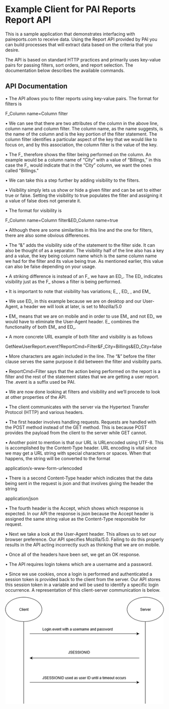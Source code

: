 # Example Client for PAI Reports Report API

<p>
This is a sample application that demonstrates interfacing with paireports.com to receive data. Using the Report API provided by PAI you can build processes that will extract data based on the criteria that you desire. 
</p>
<p>
The API is based on standard HTTP practices and primarily uses key-value pairs for passing filters, sort orders, and report selection. The documentation below describes the available commands.
</p>



## API Documentation
<p>•	The API allows you to filter reports using key-value pairs. The format for filters is</p>
                                             <p>F_Column name=Column filter</p>
<p>•	We can see that there are two attributes of the column in the above line, column name and column filter. The column name, as the name suggests, is the name of the column and is the key portion of the filter statement. The column filter identifies a particular aspect of the key that we would like to focus on, and by this association, the column filter is the value of the key.</p>
<p>•	The F_ therefore shows the filter being performed on the column. An example would be a column name of “City” with a value of “Billings,” in this case the F_ would indicate that in the “City” column, we want the ones called "Billings."</p>
<p>•	We can take this a step further by adding visibility to the filters.</p>
<p>•	Visibility simply lets us show or hide a given filter and can be set to either true or false. Setting the visibility to true populates the filter and assigning it a value of false does not generate it.</p>
<p>•	The format for visibility is</p>
                                       <p>F_Column name=Column filter&ED_Column name=true</p>
<p>•	Although there are some similarities in this line and the one for filters, there are also some obvious differences.</p>
<p>•	The “&” adds the visibility side of the statement to the filter side. It can also be thought of as a separator. The visibility half of the line also has a key and a value, the key being column name which is the same column name we had for the filter and its value being true. As mentioned earlier, this value can also be false depending on your usage.</p>
<p>•	A striking difference is instead of an F_ we have an ED_. The ED_ indicates visibility just as the F_ shows a filter is being performed.</p>
<p>•	It is important to note that visibility has variations; E_ , ED_ , and EM_</p>
<p>•	We use ED_ in this example because we are on desktop and our User-Agent, a header we will look at later, is set to Mozilla/5.0</p>
<p>•	EM_ means that we are on mobile and in order to use EM_ and not ED_ we would have to eliminate the User-Agent header. E_ combines the functionality of both EM_ and ED_.</p>
<p>•	A more concrete URL example of both filter and visibility is as follows</p>
                 <p>GetNewUserReport.event?ReportCmd=Filter&F_City=Billings&ED_City=false</p> 
<p>•	More characters are again included in the line. The “&” before the filter clause serves the same purpose it did between the filter and visibility parts.</p>
<p>•	ReportCmd=Filter says that the action being performed on the report is a filter and the rest of the statement states that we are getting a user report. The .event is a suffix used be PAI.</p>
<p>•	We are now done looking at filters and visibility and we’ll procede to look at other properties of the API.</p>
<p>•	The client communicates with the server via the Hypertext Transfer Protocol (HTTP) and various headers.</p>
<p>•	The first header involves handling requests. Requests are handled with the POST method instead of the GET method. This is because POST provides the payload from the client to the server while GET cannot.</p>
<p>•	Another point to mention is that our URL is URLencoded using UTF-8. This is accomplished by the Content-Type header. URL encoding is vital since we may get a URL string with special characters or spaces. When that happens, the string will be converted to the format</p>
                                                 <p>application/x-www-form-urlencoded</p>
<p>•	There is a second Content-Type header which indicates that the data being sent in the request is json and that involves giving the header the string</p>
                                                    <p>application/json</p>
<p>•	The fourth header is the Accept, which shows which response is expected. In our API the response is json because the Accept header is assigned the same string value as the Content-Type responsible for request.</p>
<p>•	Next we take a look at the User-Agent header. This allows us to set our browser preference. Our API specifies Mozilla/5.0. Failing to do this properly results in the API acting incorrectly such as thinking that we are on mobile.</p>
<p>•	Once all of the headers have been set, we get an OK response.</p>
<p>•	The API requires login tokens which are a username and a password.</p>
<p>•	Since we use cookies, once a login is performed and authenticated a session token is provided back to the client from the server. Our API stores this session token in a variable and will be used to identify a specific login occurrence. A representation of this client-server communication is below.</p> 

![alt text](https://github.com/gopai/paireportsclient/blob/master/client-server%20diagram.png)
